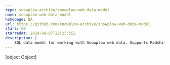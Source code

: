```yaml
---
repo: snowplow-archive/snowplow-web-data-model
name: snowplow-web-data-model
homepage: NA
url: https://github.com/snowplow-archive/snowplow-web-data-model
stars: 60
starredAt: 2019-08-07T22:25:55Z
description: |-
    SQL data model for working with Snowplow web data. Supports Redshift and Looker. Snowflake and BigQuery coming soon
---
```


[object Object]
